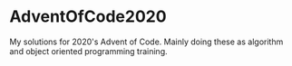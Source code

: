 # AdventOfCode2020

My solutions for 2020's Advent of Code. Mainly doing these as algorithm and object oriented programming training.
